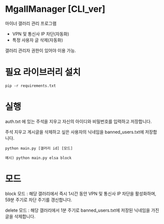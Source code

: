 # MgallManager [CLI_ver]

마이너 갤러리 관리 프로그램

-  VPN 및 통신사 IP 차단(자동화)
-  특정 사용자 글 삭제(자동화)

갤러리 관리자 권한이 있어야 이용 가능.


# 필요 라이브러리 설치
```
pip -r requirements.txt
```

# 실행

auth.txt 에 있는 주석을 지우고 자신의 아이디와 비밀번호를 입력하고 저장합니다.

주석 지우고 게시글을 삭제하고 싶은 사용자의 닉네임을 banned_users.txt에 저장합니다.

```
python main.py [갤러리 id] [모드]

예시) python main.py elsa block
```

# 모드

block 모드 : 해당 갤러리에서 즉시 1시간 동안 VPN 및 통신사 IP 차단을 활성화하며, 59분 주기로 차단 주기를 갱신합니다.

delete 모드 : 해당 갤러리에서 1분 주기로 banned_users.txt에 저장된 닉네임을 가진 글을 삭제합니다.
